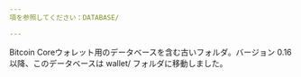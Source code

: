 ```yaml
---
項を参照してください：DATABASE/

---
```

Bitcoin Coreウォレット用のデータベースを含む古いフォルダ。バージョン 0.16 以降、このデータベースは wallet/ フォルダに移動しました。